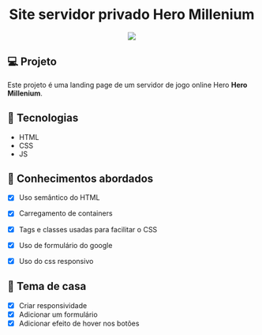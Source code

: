 <h1 align="center">
  Site servidor privado Hero Millenium
</h1>

<p align="center">
 <img src="#?raw=true">
</p>

## 💻 Projeto

Este projeto é uma landing page de um servidor de jogo online Hero **Hero Millenium**.

## 🚀 Tecnologias

- HTML
- CSS
- JS

## 📔 Conhecimentos abordados

- [x] Uso semântico do HTML
- [x] Carregamento de containers
- [x] Tags e classes usadas para facilitar o CSS
- [x] Uso de formulário do google
- [x] Uso do css responsivo


## 📝 Tema de casa

- [x] Criar responsividade
- [x] Adicionar um formulário
- [x] Adicionar efeito de hover nos botões
